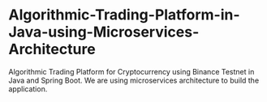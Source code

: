 # Algorithmic-Trading-Platform-in-Java-using-Microservices-Architecture
Algorithmic Trading Platform for Cryptocurrency using Binance Testnet in Java and Spring Boot. We are using microservices architecture to build the application.
